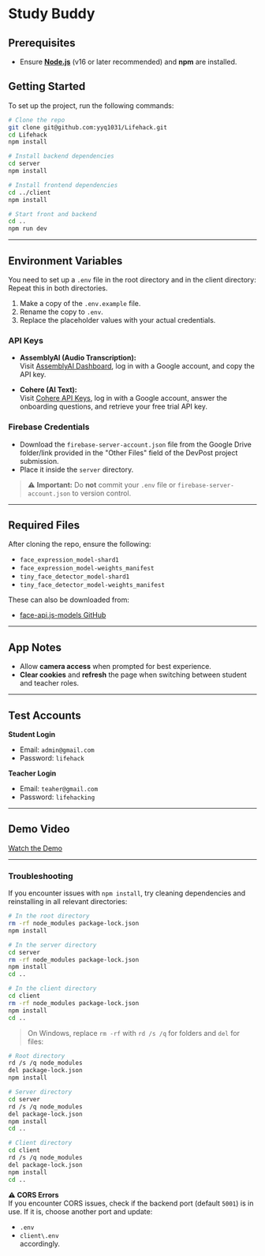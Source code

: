 # Study Buddy

## Prerequisites
- Ensure **[Node.js](https://nodejs.org/)** (v16 or later recommended) and **npm** are installed.

## Getting Started
To set up the project, run the following commands:
```bash
# Clone the repo
git clone git@github.com:yyq1031/Lifehack.git
cd Lifehack
npm install

# Install backend dependencies
cd server
npm install

# Install frontend dependencies
cd ../client
npm install

# Start front and backend
cd ..
npm run dev
```
---

## Environment Variables
You need to set up a `.env` file in the root directory and in the client directory:
Repeat this in both directories.
1. Make a copy of the `.env.example` file.
2. Rename the copy to `.env`.
3. Replace the placeholder values with your actual credentials.

### API Keys
- **AssemblyAI (Audio Transcription):**  
  Visit [AssemblyAI Dashboard](https://www.assemblyai.com/dashboard/overview), log in with a Google account, and copy the API key.

- **Cohere (AI Text):**  
  Visit [Cohere API Keys](https://dashboard.cohere.com/api-keys), log in with a Google account, answer the onboarding questions, and retrieve your free trial API key.

### Firebase Credentials
- Download the `firebase-server-account.json` file from the Google Drive folder/link provided in the "Other Files" field of the DevPost project submission.
- Place it inside the `server` directory.

> ⚠️ **Important:** Do **not** commit your `.env` file or `firebase-server-account.json` to version control.

---
## Required Files
After cloning the repo, ensure the following:

  - `face_expression_model-shard1`
  - `face_expression_model-weights_manifest`
  - `tiny_face_detector_model-shard1`
  - `tiny_face_detector_model-weights_manifest`

These can also be downloaded from:  
 - [face-api.js-models GitHub](https://github.com/justadudewhohacks/face-api.js-models)

---

## App Notes

- Allow **camera access** when prompted for best experience.
- **Clear cookies** and **refresh** the page when switching between student and teacher roles.

---

## Test Accounts

**Student Login**  
- Email: `admin@gmail.com`  
- Password: `lifehack`

**Teacher Login**  
- Email: `teaher@gmail.com`  
- Password: `lifehacking`

---

## Demo Video

[Watch the Demo](https://www.youtube.com/watch?v=7s5WBDwzroc)

---

### Troubleshooting
If you encounter issues with `npm install`, try cleaning dependencies and reinstalling in all relevant directories:

```bash
# In the root directory
rm -rf node_modules package-lock.json
npm install

# In the server directory
cd server
rm -rf node_modules package-lock.json
npm install
cd ..

# In the client directory
cd client
rm -rf node_modules package-lock.json
npm install
cd ..
```

> On Windows, replace `rm -rf` with `rd /s /q` for folders and `del` for files:

```bash
# Root directory
rd /s /q node_modules
del package-lock.json
npm install

# Server directory
cd server
rd /s /q node_modules
del package-lock.json
npm install
cd ..

# Client directory
cd client
rd /s /q node_modules
del package-lock.json
npm install
cd ..
```

**⚠️ CORS Errors**  
If you encounter CORS issues, check if the backend port (default `5001`) is in use. If it is, choose another port and update:
- `.env`
- `client\.env`  
accordingly.
